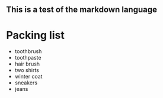 ## This is a test of the markdown language

# Packing list
* toothbrush
* toothpaste
* hair brush
* two shirts
* winter coat
* sneakers
* jeans
